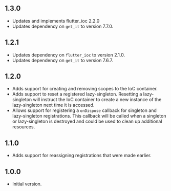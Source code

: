 ## 1.3.0

* Updates and implements flutter_ioc 2.2.0
* Updates dependency on `get_it` to version 7.7.0.

## 1.2.1

* Updates dependency on `flutter_ioc` to version 2.1.0.
* Updates dependency on `get_it` to version 7.6.7.

## 1.2.0

* Adds support for creating and removing scopes to the IoC container.
* Adds support to reset a registered lazy-singleton. Resetting a lazy-singleton
will instruct the IoC container to create a new instance of the lazy-singleton
next time it is accessed.
* Allows support for registering a `onDispose` callback for singleton and
lazy-singleton registrations. This callback will be called when a singleton or
lazy-singleton is destroyed and could be used to clean up additional resources.


## 1.1.0

* Adds support for reassigning registrations that were made earlier.

## 1.0.0

* Initial version.  

